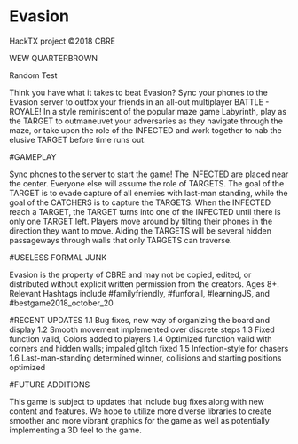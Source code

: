 # Evasion
HackTX project
©2018 CBRE 

WEW QUARTERBROWN

Random Test

Think you have what it takes to beat Evasion?
Sync your phones to the Evasion server to outfox your friends in an all-out multiplayer BATTLE - ROYALE!
In a style reminiscent of the popular maze game Labyrinth, play as the TARGET to outmaneuvet your adversaries as they navigate through the maze, or take upon the role of the INFECTED and work together to nab the elusive TARGET before time runs out.




#GAMEPLAY

Sync phones to the server to start the game! The INFECTED are placed near the center. Everyone else will assume the role of TARGETS.
The goal of the TARGET is to evade capture of all enemies with last-man standing, while the goal of the CATCHERS is to capture the TARGETS. When the INFECTED reach a TARGET, the TARGET turns into one of the INFECTED until there is only one TARGET left.
Players move around by tilting their phones in the direction they want to move. Aiding the TARGETS will be several hidden passageways through walls that only TARGETS can traverse. 



#USELESS FORMAL JUNK

Evasion is the property of CBRE and may not be copied, edited, or distributed without explicit written permission from the creators. Ages 8+. Relevant Hashtags include #familyfriendly, #funforall, #learningJS, and #bestgame2018_october_20


#RECENT UPDATES
1.1 Bug fixes, new way of organizing the board and display
1.2 Smooth movement implemented over discrete steps
1.3 Fixed function valid, Colors added to players
1.4 Optimized function valid with corners and hidden walls; impaled glitch fixed
1.5 Infection-style for chasers
1.6 Last-man-standing determined winner, collisions and starting positions optimized


#FUTURE ADDITIONS

This game is subject to updates that include bug fixes along with new content and features. We hope to utilize more diverse libraries to create smoother and more vibrant graphics for the game as well as potentially implementing a 3D feel to the game.

